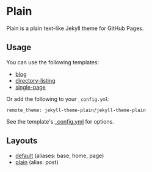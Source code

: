 # Plain

Plain is a plain text-like Jekyll theme for GitHub Pages.

## Usage

You can use the following templates:

* [blog](https://github.com/jekyll-theme-plain/blog)
* [directory-listing](https://github.com/jekyll-theme-plain/directory-listing)
* [single-page](https://github.com/jekyll-theme-plain/single-page)

Or add the following to your `_config.yml`:

    remote_theme: jekyll-theme-plain/jekyll-theme-plain

See the template's [_config.yml](https://github.com/jekyll-theme-plain/blog/blob/main/_config.yml) for options.

## Layouts

* [default](_layouts/default.html) (aliases: base, home, page)
* [plain](_layouts/plain.html) (alias: post)
